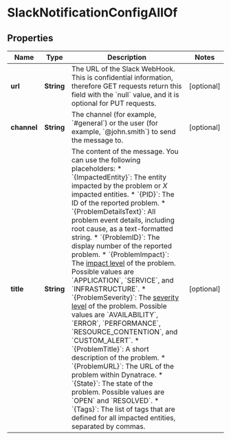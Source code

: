 

# SlackNotificationConfigAllOf


## Properties

| Name | Type | Description | Notes |
|------------ | ------------- | ------------- | -------------|
|**url** | **String** | The URL of the Slack WebHook.   This is confidential information, therefore GET requests return this field with the &#x60;null&#x60; value, and it is optional for PUT requests. |  [optional] |
|**channel** | **String** | The channel (for example, &#x60;#general&#x60;) or the user (for example, &#x60;@john.smith&#x60;) to send the message to. |  [optional] |
|**title** | **String** | The content of the message.   You can use the following placeholders:  * &#x60;{ImpactedEntity}&#x60;: The entity impacted by the problem or *X* impacted entities.  * &#x60;{PID}&#x60;: The ID of the reported problem.  * &#x60;{ProblemDetailsText}&#x60;: All problem event details, including root cause, as a text-formatted string.  * &#x60;{ProblemID}&#x60;: The display number of the reported problem.  * &#x60;{ProblemImpact}&#x60;: The [impact level](https://dt-url.net/klg3k4q) of the problem. Possible values are &#x60;APPLICATION&#x60;, &#x60;SERVICE&#x60;, and &#x60;INFRASTRUCTURE&#x60;.  * &#x60;{ProblemSeverity}&#x60;: The [severity level](https://dt-url.net/f1i3k5b) of the problem. Possible values are &#x60;AVAILABILITY&#x60;, &#x60;ERROR&#x60;, &#x60;PERFORMANCE&#x60;, &#x60;RESOURCE_CONTENTION&#x60;, and &#x60;CUSTOM_ALERT&#x60;.  * &#x60;{ProblemTitle}&#x60;: A short description of the problem.  * &#x60;{ProblemURL}&#x60;: The URL of the problem within Dynatrace.  * &#x60;{State}&#x60;: The state of the problem. Possible values are &#x60;OPEN&#x60; and &#x60;RESOLVED&#x60;.  * &#x60;{Tags}&#x60;: The list of tags that are defined for all impacted entities, separated by commas.   |  [optional] |



